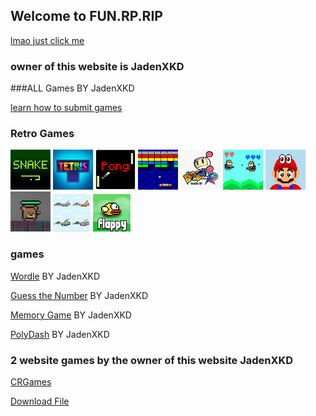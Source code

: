 ## Welcome to FUN.RP.RIP                                                                     




[lmao just click me](https://jadyennbt.github.io/Funny/)


###  owner of this website is JadenXKD


###ALL Games BY JadenXKD
                                                              


[learn how to submit games](video.html)     


### Retro Games

[![Snake](snake.png "Snake")](snake.html)
[![Tetris](tetris.png "Tetris")](tetris.html)
[![Pong](pong.png "Pong")](pong.html)
[![Breakout](Breakout.png "Breakout")](breakout.html)
[![Bomberman](bomberman.png "Bomberman")](bomberman.html)
[![Jetcat](Jetcat.png "Jetcat")](jetcat.html)
[![super mario Odyssey](mario.png "super mario Odyssey")](Marion.html)
[![Battlenite Pixel](battlenite.png "Battlenite Pixel")](battlenite.html)
[![Mission I The Plane](plane.jpg "Mission I The Plane")](plane.html)
[![Flappy Bird](Bird.png "Flappy bird")](bird.html)


### games 

[Wordle](https://jadyennbt.github.io/wordle-speedrun/)  BY JadenXKD

[Guess the Number](gg.html)  BY JadenXKD

[Memory Game](https://jadyennbt.github.io/memory-game/)  BY JadenXKD

[PolyDash](https://jadyennbt.github.io/PolyDash-/) BY JadenXKD


### 2 website games by the owner of this website JadenXKD



[CRGames](https://jadyennbt.github.io/games/#bounce)



























<a href="patrick.png" download>Download File</a>
